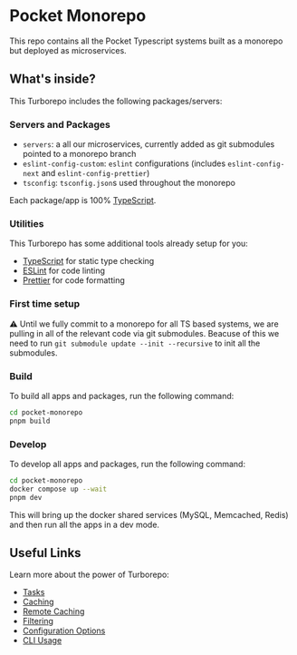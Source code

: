 # Pocket Monorepo

This repo contains all the Pocket Typescript systems built as a monorepo but deployed as microservices.

## What's inside?

This Turborepo includes the following packages/servers:

### Servers and Packages

- `servers`: a all our microservices, currently added as git submodules pointed to a monorepo branch
- `eslint-config-custom`: `eslint` configurations (includes `eslint-config-next` and `eslint-config-prettier`)
- `tsconfig`: `tsconfig.json`s used throughout the monorepo

Each package/app is 100% [TypeScript](https://www.typescriptlang.org/).

### Utilities

This Turborepo has some additional tools already setup for you:

- [TypeScript](https://www.typescriptlang.org/) for static type checking
- [ESLint](https://eslint.org/) for code linting
- [Prettier](https://prettier.io) for code formatting

### First time setup

:warning: Until we fully commit to a monorepo for all TS based systems, we are pulling in all of the relevant code via git submodules. Beacuse of this we need to run `git submodule update --init --recursive` to init all the submodules.

### Build

To build all apps and packages, run the following command:

```bash
cd pocket-monorepo
pnpm build
```

### Develop

To develop all apps and packages, run the following command:

```bash
cd pocket-monorepo
docker compose up --wait
pnpm dev
```

This will bring up the docker shared services (MySQL, Memcached, Redis) and then run all the apps in a dev mode.

## Useful Links

Learn more about the power of Turborepo:

- [Tasks](https://turbo.build/repo/docs/core-concepts/monorepos/running-tasks)
- [Caching](https://turbo.build/repo/docs/core-concepts/caching)
- [Remote Caching](https://turbo.build/repo/docs/core-concepts/remote-caching)
- [Filtering](https://turbo.build/repo/docs/core-concepts/monorepos/filtering)
- [Configuration Options](https://turbo.build/repo/docs/reference/configuration)
- [CLI Usage](https://turbo.build/repo/docs/reference/command-line-reference)
